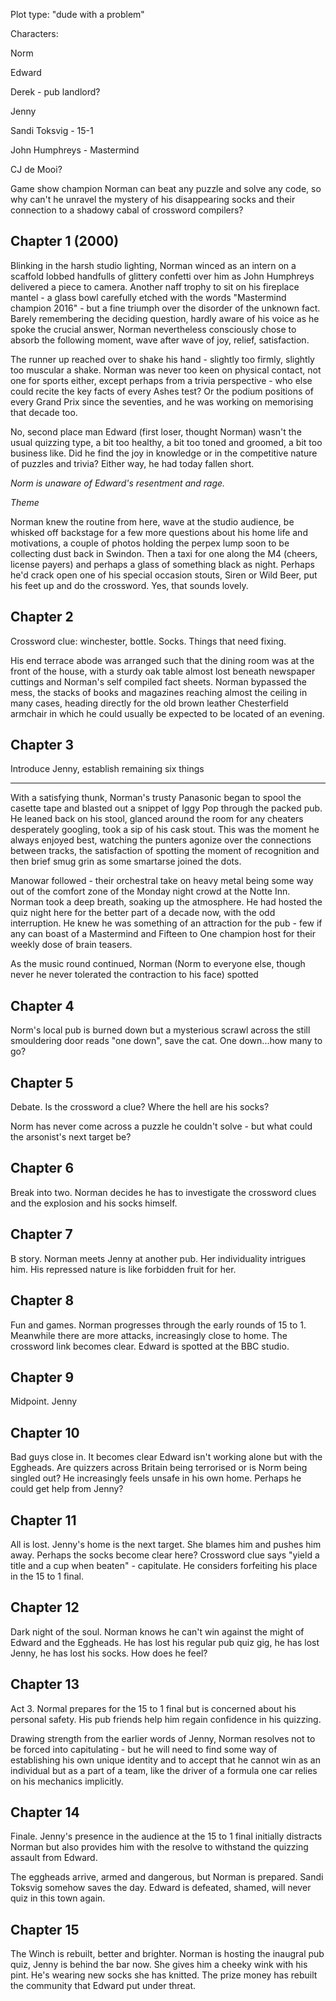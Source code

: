 Plot type: "dude with a problem"

Characters:

Norm

Edward

Derek - pub landlord?

Jenny

Sandi Toksvig - 15-1

John Humphreys - Mastermind

CJ de Mooi?


Game show champion Norman can beat any puzzle and solve any code, so why can't he unravel the mystery of his disappearing socks and their connection to a shadowy cabal of crossword compilers?

## Chapter 1 (2000)

Blinking in the harsh studio lighting, Norman winced as an intern on a scaffold lobbed handfulls of glittery confetti over him as John Humphreys delivered a piece to camera. Another naff trophy to sit on his fireplace mantel - a glass bowl carefully etched with the words "Mastermind champion 2016" - but a fine triumph over the disorder of the unknown fact. Barely remembering the deciding question, hardly aware of his voice as he spoke the crucial answer, Norman nevertheless consciously chose to absorb the following moment, wave after wave of joy, relief, satisfaction.

The runner up reached over to shake his hand - slightly too firmly, slightly too muscular a shake. Norman was never too keen on physical contact, not one for sports either, except perhaps from a trivia perspective - who else could recite the key facts of every Ashes test? Or the podium positions of every Grand Prix since the seventies, and he was working on memorising that decade too.

No, second place man Edward (first loser, thought Norman) wasn't the usual quizzing type, a bit too healthy, a bit too toned and groomed, a bit too business like. Did he find the joy in knowledge or in the competitive nature of puzzles and trivia? Either way, he had today fallen short.

*Norm is unaware of Edward's resentment and rage.*

*Theme*

Norman knew the routine from here, wave at the studio audience, be whisked off backstage for a few more questions about his home life and motivations, a couple of photos holding the perpex lump soon to be collecting dust back in Swindon. Then a taxi for one along the M4 (cheers, license payers) and perhaps a glass of something black as night. Perhaps he'd crack open one of his special occasion stouts, Siren or Wild Beer, put his feet up and do the crossword. Yes, that sounds lovely.

## Chapter 2

Crossword clue: winchester, bottle. Socks. Things that need fixing.

His end terrace abode was arranged such that the dining room was at the front of the house, with a sturdy oak table almost lost beneath newspaper cuttings and Norman's self compiled fact sheets. Norman bypassed the mess, the stacks of books and magazines reaching almost the ceiling in many cases, heading directly for the old brown leather Chesterfield armchair in which he could usually be expected to be located of an evening.

## Chapter 3

Introduce Jenny, establish remaining six things

***

With a satisfying thunk, Norman's trusty Panasonic began to spool the casette tape and blasted out a snippet of Iggy Pop through the packed pub. He leaned back on his stool, glanced around the room for any cheaters desperately googling, took a sip of his cask stout. This was the moment he always enjoyed best, watching the punters agonize over the connections between tracks, the satisfaction of spotting the moment of recognition and then brief smug grin as some smartarse joined the dots.

Manowar followed - their orchestral take on heavy metal being some way out of the comfort zone of the Monday night crowd at the Notte Inn. Norman took a deep breath, soaking up the atmosphere. He had hosted the quiz night here for the better part of a decade now, with the odd interruption. He knew he was something of an attraction for the pub - few if any can boast of a Mastermind and Fifteen to One champion host for their weekly dose of brain teasers.

As the music round continued, Norman (Norm to everyone else, though never he never tolerated the contraction to his face) spotted

## Chapter 4

Norm's local pub is burned down but a mysterious scrawl across the still smouldering door reads "one down", save the cat. One down...how many to go?

## Chapter 5

Debate. Is the crossword a clue? Where the hell are his socks?

Norm has never come across a puzzle he couldn't solve - but what could the arsonist's next target be?

## Chapter 6

Break into two. Norman decides he has to investigate the crossword clues and the explosion and his socks himself.

## Chapter 7

B story. Norman meets Jenny at another pub. Her individuality intrigues him. His repressed nature is like forbidden fruit for her. 

## Chapter 8

Fun and games. Norman progresses through the early rounds of 15 to 1. Meanwhile there are more attacks, increasingly close to home. The crossword link becomes clear. Edward is spotted at the BBC studio.

## Chapter 9

Midpoint. Jenny

## Chapter 10

Bad guys close in. It becomes clear Edward isn't working alone but with the Eggheads. Are quizzers across Britain being terrorised or is Norm being singled out? He increasingly feels unsafe in his own home. Perhaps he could get help from Jenny?

## Chapter 11

All is lost. Jenny's home is the next target. She blames him and pushes him away. Perhaps the socks become clear here? Crossword clue says "yield a title and a cup when beaten" - capitulate. He considers forfeiting his place in the 15 to 1 final.

## Chapter 12

Dark night of the soul. Norman knows he can't win against the might of Edward and the Eggheads. He has lost his regular pub quiz gig, he has lost Jenny, he has lost his socks. How does he feel?

## Chapter 13

Act 3. Normal prepares for the 15 to 1 final but is concerned about his personal safety. His pub friends help him regain confidence in his quizzing. 

Drawing strength from the earlier words of Jenny, Norman resolves not to be forced into capitulating - but he will need to find some way of establishing his own unique identity and to accept that he cannot win as an individual but as a part of a team, like the driver of a formula one car relies on his mechanics implicitly.

## Chapter 14

Finale. Jenny's presence in the audience at the 15 to 1 final initially distracts Norman but also provides him with the resolve to withstand the quizzing assault from Edward.

The eggheads arrive, armed and dangerous, but Norman is prepared. Sandi Toksvig somehow saves the day. Edward is defeated, shamed, will never quiz in this town again.

## Chapter 15

The Winch is rebuilt, better and brighter. Norman is hosting the inaugral pub quiz, Jenny is behind the bar now. She gives him a cheeky wink with his pint. He's wearing new socks she has knitted. The prize money has rebuilt the community that Edward put under threat.
